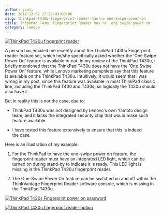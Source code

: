 ```yaml
---
author: jinli
date: 2012-12-02 17:25:43+00:00
slug: thinkpad-t430u-fingerprint-reader-has-no-one-swipe-power-on
title: ThinkPad T430u Fingerprint Reader has no 'one swipe power on'
category: lenovo
---
```

[![ThinkPad T430u fingerprint reader](http://farm9.staticflickr.com/8341/8191539508_b3a1dafba0_z.jpg)](http://www.flickr.com/photos/lead_org/8191539508/)

A person has emailed me recently about the ThinkPad T430u Fingerprint reader feature set, which he/she specifically asked whether the 'One Swipe Power On' feature is available or not. In my review of the ThinkPad T430u, i briefly mentioned that the ThinkPad T430u does not have the 'One Swipe Power On' feature, while Lenovo marketing pamphlets say that this feature is available on the ThinkPad T430u. Intuitively, it would seem that i was wrong in my post, since this feature was available in most ThinkPad classic line, including the ThinkPad T430 and T430s, so logically the T430u should also have it.

<!-- more -->

But in reality this is not the case, due to:



  * ThinkPad T430u was not designed by Lenovo's own Yamoto design team, and it lacks the integrated security chip that would make such feature available.

  * I have tested this feature extensively to ensure that this is indeed the case.


Here is an illustration of my example.

1. For the ThinkPad to have the one-swipe power on feature, the fingerprint reader must have an integrated LED light, which can be turned on during stand-by to indicate it is ready. This LED light is missing in the ThinkPad T430u fingerprint reader.

2. The One-Swipe Power On feature can be switched on and off within the ThinkVantage Fingerprint Reader software console, which is missing in the ThinkPad T430u.

[![ThinkPad T430s Fingerprint power on password](http://farm9.staticflickr.com/8337/8237196137_fcf7b0c258.jpg)](http://www.flickr.com/photos/lead_org/8237196137/)

[![ThinkPad T430u fingerprint reader option](http://farm9.staticflickr.com/8488/8237181627_62957196f2.jpg)](http://www.flickr.com/photos/lead_org/8237181627/)

